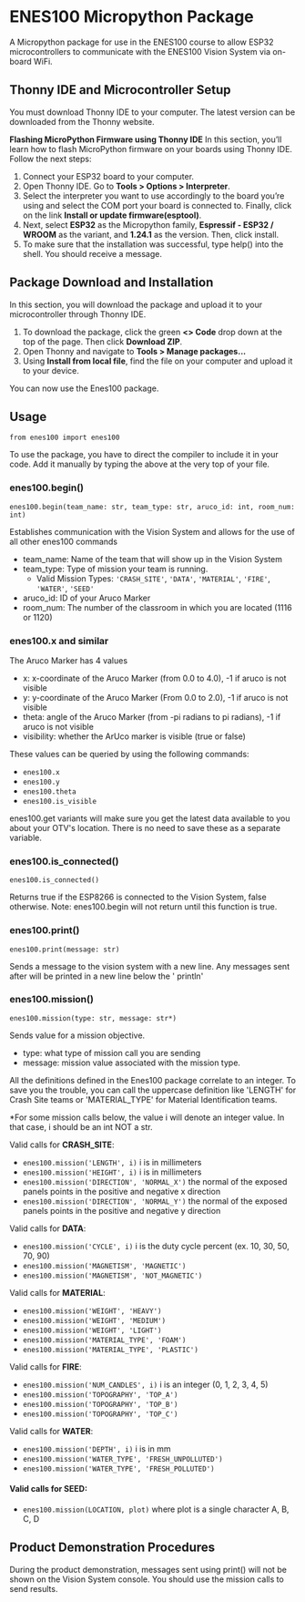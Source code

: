 # **ENES100 Micropython Package**
A Micropython package for use in the ENES100 course to allow ESP32 microcontrollers to communicate with the ENES100 Vision System via on-board WiFi.

## Thonny IDE and Microcontroller Setup
You must download Thonny IDE to your computer. The latest version can be downloaded from the Thonny website.

**Flashing MicroPython Firmware using Thonny IDE**
In this section, you’ll learn how to flash MicroPython firmware on your boards using Thonny IDE. Follow the next steps:
1) Connect your ESP32 board to your computer.
2) Open Thonny IDE. Go to **Tools > Options > Interpreter**.
3) Select the interpreter you want to use accordingly to the board you’re using and select the COM port your board is connected to. Finally, click on the link **Install or update firmware(esptool)**.	
4) Next, select **ESP32** as the Micropython family, **Espressif - ESP32 / WROOM** as the variant, and **1.24.1** as the version. Then, click install.
5) To make sure that the installation was successful, type help() into the shell. You should receive a message.

## Package Download and Installation 
In this section, you will download the package and upload it to your microcontroller through Thonny IDE. 
1) To download the package, click the green  **<> Code** drop down at the top of the page. Then click **Download ZIP**.
2) Open Thonny and navigate to **Tools > Manage packages...**
3) Using **Install from local file**, find the file on your computer and upload it to your device.

You can now use the Enes100 package.

## Usage
`from enes100 import enes100`

To use the package, you have to direct the compiler to include it in your code. Add it manually by typing the above at the very top of your file.

### enes100.begin()
`enes100.begin(team_name: str, team_type: str, aruco_id: int, room_num: int)`

Establishes communication with the Vision System and allows for the use of all other enes100 commands
- team_name: Name of the team that will show up in the Vision System
- team_type: Type of mission your team is running.
	- Valid Mission Types: `'CRASH_SITE'`, `'DATA'`, `'MATERIAL'`, `'FIRE'`, `'WATER'`, `'SEED'`
- aruco_id: ID of your Aruco Marker
- room_num: The number of the classroom in which you are located (1116 or 1120)

### enes100.x and similar
The Aruco Marker has 4 values
- x: x-coordinate of the Aruco Marker (from 0.0 to 4.0), -1 if aruco is not visible
- y: y-coordinate of the Aruco Marker (From 0.0 to 2.0), -1 if aruco is not visible
- theta: angle of the Aruco Marker (from -pi radians to pi radians), -1 if aruco is not visible
- visibility: whether the ArUco marker is visible (true or false)

These values can be queried by using the following commands:
- `enes100.x`
- `enes100.y`
- `enes100.theta`
- `enes100.is_visible`

enes100.get variants will make sure you get the latest data available to you about your OTV's location. There is no need to save these as a separate variable.

### enes100.is_connected()
`enes100.is_connected()`

Returns true if the ESP8266 is connected to the Vision System, false otherwise. Note: enes100.begin will not return until this function is true.

### enes100.print()
`enes100.print(message: str)`

Sends a message to the vision system with a new line. Any messages sent after will be printed in a new line below the ' println'

### enes100.mission()
`enes100.mission(type: str, message: str*)`

Sends value for a mission objective.
- type: what type of mission call you are sending
- message: mission value associated with the mission type.

All the definitions defined in the Enes100 package correlate to an integer. To save you the trouble, you can call the uppercase definition like 'LENGTH' for Crash Site teams or 'MATERIAL_TYPE' for Material Identification teams.

*For some mission calls below, the value i will denote an integer value. In that case, i should be an int NOT a str.

Valid calls for **CRASH_SITE**:
- `enes100.mission('LENGTH', i)` i is in millimeters
- `enes100.mission('HEIGHT', i)` i is in millimeters
- `enes100.mission('DIRECTION', 'NORMAL_X')` the normal of the exposed panels points in the positive and negative x direction
- `enes100.mission('DIRECTION', 'NORMAL_Y')` the normal of the exposed panels points in the positive and negative y direction

Valid calls for **DATA**:
- `enes100.mission('CYCLE', i)` i is the duty cycle percent (ex. 10, 30, 50, 70, 90)
- `enes100.mission('MAGNETISM', 'MAGNETIC')`
- `enes100.mission('MAGNETISM', 'NOT_MAGNETIC')`

Valid calls for **MATERIAL**:
- `enes100.mission('WEIGHT', 'HEAVY')`
- `enes100.mission('WEIGHT', 'MEDIUM')`
- `enes100.mission('WEIGHT', 'LIGHT')`
- `enes100.mission('MATERIAL_TYPE', 'FOAM')`
- `enes100.mission('MATERIAL_TYPE', 'PLASTIC')`

Valid calls for **FIRE**:
- `enes100.mission('NUM_CANDLES', i)` i is an integer (0, 1, 2, 3, 4, 5)
- `enes100.mission('TOPOGRAPHY', 'TOP_A')`
- `enes100.mission('TOPOGRAPHY', 'TOP_B')`
- `enes100.mission('TOPOGRAPHY', 'TOP_C')`

Valid calls for **WATER**:
- `enes100.mission('DEPTH', i)` i is in mm
- `enes100.mission('WATER_TYPE', 'FRESH_UNPOLLUTED')`
- `enes100.mission('WATER_TYPE', 'FRESH_POLLUTED')`

#### Valid calls for SEED:
- `enes100.mission(LOCATION, plot)` where plot is a single character A, B, C, D

## Product Demonstration Procedures
During the product demonstration, messages sent using print() will not be shown on the Vision System console. You should use the mission calls to send results.
